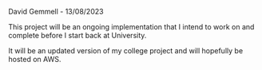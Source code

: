 David Gemmell - 13/08/2023

This project will be an ongoing implementation that I intend to work on and complete before I start back at University.

It will be an updated version of my college project and will hopefully be hosted on AWS.


